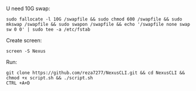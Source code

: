 
U need 10G swap:
```
sudo fallocate -l 10G /swapfile && sudo chmod 600 /swapfile && sudo mkswap /swapfile && sudo swapon /swapfile && echo '/swapfile none swap sw 0 0' | sudo tee -a /etc/fstab
```
Create screen:
```
screen -S Nexus
```
Run:
```
git clone https://github.com/reza7277/NexusCLI.git && cd NexusCLI && chmod +x script.sh && ./script.sh
CTRL +A+D
```

